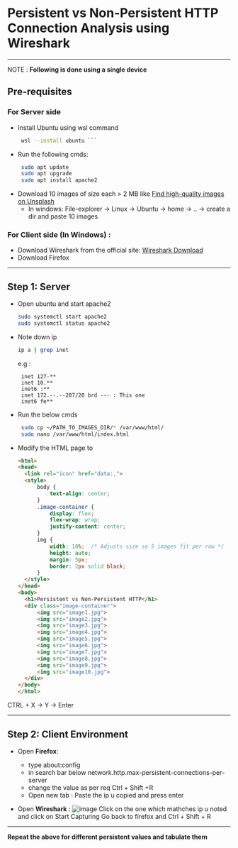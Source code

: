 # **Persistent vs Non-Persistent HTTP Connection Analysis using Wireshark**


---
NOTE : **Following is done using a single device**
## **Pre-requisites**
### **For Server side**
  - Install Ubuntu using wsl command
      ```bash
       wsl --install ubuntu ```
  - Run the following cmds:
      ```bash
       sudo apt update
       sudo apt upgrade
       sudo apt install apache2
      ```
  - Download 10 images of size each > 2 MB
       like [Find high-quality images on Unsplash](https://unsplash.com)
    - In windows: File-explorer -> Linux -> Ubuntu -> home -> .. -> create a dir and paste 10 images
 ### For Client side (In Windows) :
  - Download Wireshark from the official site: [Wireshark Download](https://www.wireshark.org/download.html)
  - Download Firefox
  ---
  
## **Step 1: Server**
- Open ubuntu and start apache2
  ```bash
  sudo systemctl start apache2
  sudo systemctl status apache2
  ```
- Note down ip
    ```bash
    ip a | grep inet
    ```
  e.g :
  ```op
   inet 127-**
   inet 10.**
   inet6 :**
   inet 172.--.--207/20 brd --- : This one
   inet6 fe**
  ```
- Run the below cmds
  ```bash
   sudo cp ~/PATH_TO_IMAGES_DIR/* /var/www/html/
   sudo nano /var/www/html/index.html
  ```
- Modify the HTML page to
  ```html
  <html>
  <head>
    <link rel="icon" href="data:,">
    <style>
        body {
            text-align: center;
        }
        .image-container {
            display: flex;
            flex-wrap: wrap;
            justify-content: center;
        }
        img {
            width: 18%;  /* Adjusts size so 5 images fit per row */
            height: auto;
            margin: 5px;
            border: 2px solid black;
        }
    </style>
  </head>
  <body>
    <h1>Persistent vs Non-Persistent HTTP</h1>
    <div class="image-container">
        <img src="image1.jpg">
        <img src="image2.jpg">
        <img src="image3.jpg">
        <img src="image4.jpg">
        <img src="image5.jpg">
        <img src="image6.jpg">
        <img src="image7.jpg">
        <img src="image8.jpg">
        <img src="image9.jpg">
        <img src="image10.jpg">
    </div>
  </body>
  </html>
  ```
CTRL + X -> Y -> Enter

---

## **Step 2: Client Environment**
- Open **Firefox**:
    - type  about:config
    - in search bar below
      network.http.max-persistent-connections-per-server
    - change the value as per req
      Ctrl + Shift +R
    - Open new tab : Paste the ip u copied and press enter
  
- Open **Wireshark** :
   ![image](https://github.com/user-attachments/assets/d2dd57be-ed05-4f66-92ae-0adbef46255c)
  Click on the one which mathches ip u noted and click on Start Capturing
  Go back to firefox and Ctrl + Shift + R
  
---

**Repeat the above for different persistent values and tabulate them**
